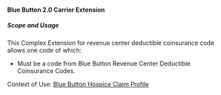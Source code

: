 #### Blue Button 2.0 Carrier Extension


##### Scope and Usage

This Complex Extension for revenue center deductible coinsurance code allows one code of which:

* Must be a code from Blue Button Revenue Center Deductible Coinsurance Codes.

Context of Use: [Blue Button Hospice Claim Profile]({{site.data.structuredefinitions.bluebutton-hospice-claim.path}})
